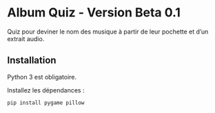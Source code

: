 # Album Quiz - Version Beta 0.1

Quiz pour deviner le nom des musique à partir de leur pochette et d’un extrait audio.

## Installation

Python 3 est obligatoire.

Installez les dépendances :

```bash
pip install pygame pillow
